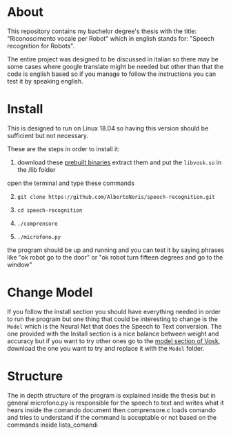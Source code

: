 # About

This repository contains my bachelor degree's thesis with the title: "Riconoscimento vocale per Robot" which in english stands for: "Speech recognition for Robots".

The entire project was designed to be discussed in italian so there may be some cases where google translate might be needed but other than that the code is english based so if you manage to follow the instructions you can test it by speaking english.


# Install
This is designed to run on Linux 18.04 so having this version should be sufficient but not necessary.

These are the steps in order to install it:

1. download these [prebuilt binaries](https://github.com/alphacep/vosk-api/releases/download/v0.3.30/vosk-linux-x86-0.3.30.zip) extract them and put the `libvosk.so` in the /lib folder

open the terminal and type these commands

2. `git clone https://github.com/AlbertoNoris/speech-recognition.git`

3. `cd speech-recognition`

4. `./comprensore`

5. `./microfono.py`

the program should be up and running and you can test it by saying phrases like "ok robot go to the door" or "ok robot turn fifteen degrees and go to the window"

# Change Model
If you follow the install section you should have everything needed in order to run the program but one thing that could be interesting to change is the `Model` which is the Neural Net that does the Speech to Text conversion.
The one provided with the Install section is a nice balance between weight and accuracy but if you want to try other ones go to the [model section of Vosk](https://alphacephei.com/vosk/models), download the one you want to try and replace it with the `Model` folder.

# Structure
The in depth structure of the program is explained inside the thesis but in general microfono.py is responsible for the speech to text and writes what it hears inside the comando document then comprensore.c loads comando and tries to understand if the command is acceptable or not based on the commands inside lista_comandi


